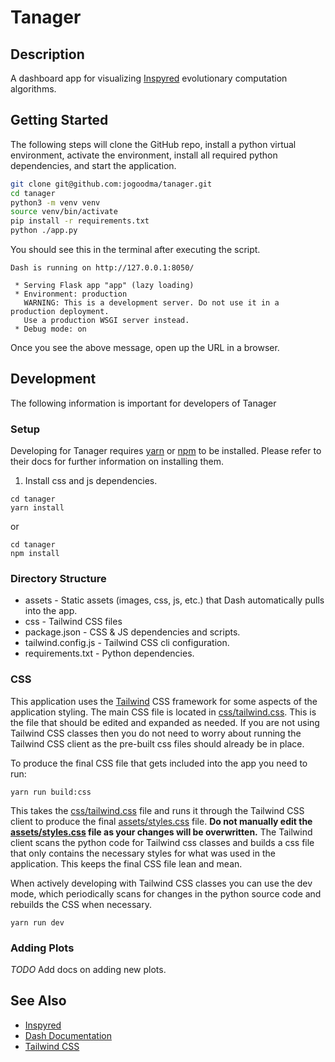 # Tanager

## Description

A dashboard app for visualizing [Inspyred](https://pythonhosted.org/inspyred/) evolutionary computation algorithms.

## Getting Started

The following steps will clone the GitHub repo, install a python virtual environment, activate the environment, install
all required python dependencies, and start the application.

```bash
git clone git@github.com:jogoodma/tanager.git
cd tanager
python3 -m venv venv
source venv/bin/activate
pip install -r requirements.txt
python ./app.py
```

You should see this in the terminal after executing the script.

```
Dash is running on http://127.0.0.1:8050/

 * Serving Flask app "app" (lazy loading)
 * Environment: production
   WARNING: This is a development server. Do not use it in a production deployment.
   Use a production WSGI server instead.
 * Debug mode: on
```

Once you see the above message, open up the URL in a browser.

## Development

The following information is important for developers of Tanager

### Setup

Developing for Tanager requires [yarn](https://yarnpkg.com/) or [npm](https://www.npmjs.com/get-npm) to be installed.
Please refer to their docs for further information on installing them.

1. Install css and js dependencies.

```
cd tanager
yarn install
```

or

```
cd tanager
npm install
```

### Directory Structure

* assets - Static assets (images, css, js, etc.) that Dash automatically pulls into the app.
* css - Tailwind CSS files
* package.json - CSS & JS dependencies and scripts.
* tailwind.config.js - Tailwind CSS cli configuration.
* requirements.txt - Python dependencies.

### CSS

This application uses the [Tailwind](https://tailwindcss.com/) CSS framework for some aspects of the application
styling. The main CSS file is located in [css/tailwind.css](css/tailwind.css). This is the file that should be edited
and expanded as needed. If you are not using Tailwind CSS classes then you do not need to worry about running the
Tailwind CSS client as the pre-built css files should already be in place.

To produce the final CSS file that gets included into the app you need to run:

```
yarn run build:css
```

This takes the [css/tailwind.css](css/tailwind.css) file and runs it through the Tailwind CSS client to produce the
final [assets/styles.css](assets/styles.css) file. **Do not manually edit the [assets/styles.css](assets/styles.css)
file as your changes will be overwritten.** The Tailwind client scans the python code for Tailwind css classes and
builds a css file that only contains the necessary styles for what was used in the application. This keeps the final CSS
file lean and mean.

When actively developing with Tailwind CSS classes you can use the dev mode, which periodically scans for changes in the
python source code and rebuilds the CSS when necessary.

```
yarn run dev
```

### Adding Plots

*TODO* Add docs on adding new plots.

## See Also

* [Inspyred](https://pythonhosted.org/inspyred/)
* [Dash Documentation](https://dash.plotly.com/)
* [Tailwind CSS](https://tailwindcss.com/)
